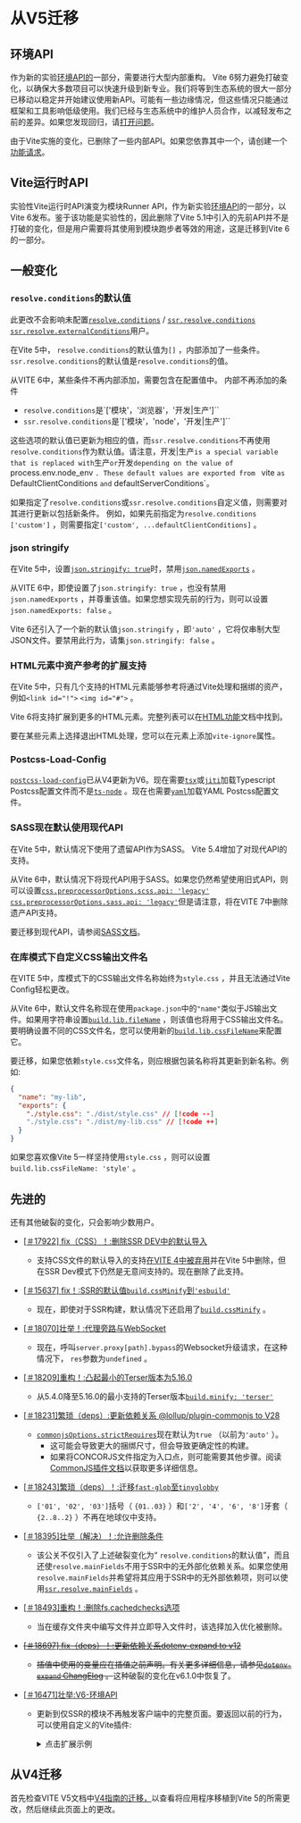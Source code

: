 # 从V5迁移

## 环境API

作为新的实验[环境API的](/en/guide/api-environment.md)一部分，需要进行大型内部重构。 Vite 6努力避免打破变化，以确保大多数项目可以快速升级到新专业。我们将等到生态系统的很大一部分已移动以稳定并开始建议使用新API。可能有一些边缘情况，但这些情况只能通过框架和工具影响低级使用。我们已经与生态系统中的维护人员合作，以减轻发布之前的差异。如果您发现回归，请[打开问题](https://github.com/vitejs/vite/issues/new?assignees=&labels=pending+triage&projects=&template=bug_report.yml)。

由于Vite实施的变化，已删除了一些内部API。如果您依靠其中一个，请创建一个[功能请求](https://github.com/vitejs/vite/issues/new?assignees=&labels=enhancement%3A+pending+triage&projects=&template=feature_request.yml)。

## Vite运行时API

实验性Vite运行时API演变为模块Runner API，作为新实验[环境API](/en/guide/api-environment)的一部分，以Vite 6发布。鉴于该功能是实验性的，因此删除了Vite 5.1中引入的先前API并不是打破的变化，但是用户需要将其使用到模块跑步者等效的用途，这是迁移到Vite 6的一部分。

## 一般变化

### `resolve.conditions`的默认值

此更改不会影响未配置[`resolve.conditions`](/en/config/shared-options#resolve-conditions) / [`ssr.resolve.conditions`](/1) [`ssr.resolve.externalConditions`](/2)用户。

在Vite 5中， `resolve.conditions`的默认值为`[]` ，内部添加了一些条件。 `ssr.resolve.conditions`的默认值是`resolve.conditions`的值。

从VITE 6中，某些条件不再内部添加，需要包含在配置值中。
内部不再添加的条件

- `resolve.conditions`是`['模块'，'浏览器'，'开发|生产']``
- `ssr.resolve.conditions`是`['模块'，'node'，'开发|生产']``

这些选项的默认值已更新为相应的值，而`ssr.resolve.conditions`不再使用`resolve.conditions`作为默认值。请注意，开发|生产`is a special variable that is replaced with`生产`or`开发`depending on the value of` process.env.node_env `. These default values are exported from ` vite `as` DefaultClientConditions `and` defaultServerConditions`。

如果指定了`resolve.conditions`或`ssr.resolve.conditions`自定义值，则需要对其进行更新以包括新条件。
例如，如果先前指定为`resolve.conditions` `['custom']` ，则需要指定`['custom', ...defaultClientConditions]` 。

### json stringify

在Vite 5中，设置[`json.stringify: true`](/en/config/shared-options#json-stringify)时，禁用[`json.namedExports`](/1) 。

从VITE 6中，即使设置了`json.stringify: true` ，也没有禁用`json.namedExports` ，并尊重该值。如果您想实现先前的行为，则可以设置`json.namedExports: false` 。

Vite 6还引入了一个新的默认值`json.stringify` ，即`'auto'` ，它将仅串制大型JSON文件。要禁用此行为，请集`json.stringify: false` 。

### HTML元素中资产参考的扩展支持

在Vite 5中，只有几个支持的HTML元素能够参考将通过Vite处理和捆绑的资产，例如`<link id="!">` `<img id="#">` 。

Vite 6将支持扩展到更多的HTML元素。完整列表可以在[HTML功能](/en/guide/features.html#html)文档中找到。

要在某些元素上选择退出HTML处理，您可以在元素上添加`vite-ignore`属性。

### Postcss-Load-Config

[`postcss-load-config`](/0)已从V4更新为V6。现在需要[`tsx`](/1)或[`jiti`](/2)加载Typescript Postcss配置文件而不是[`ts-node`](/3) 。现在也需要[`yaml`](/4)加载YAML Postcss配置文件。

### SASS现在默认使用现代API

在Vite 5中，默认情况下使用了遗留API作为SASS。 Vite 5.4增加了对现代API的支持。

从Vite 6中，默认情况下将现代API用于SASS。如果您仍然希望使用旧式API，则可以设置[`css.preprocessorOptions.scss.api: 'legacy'` `css.preprocessorOptions.sass.api: 'legacy'`](/en/config/shared-options#css-preprocessoroptions)但是请注意，将在VITE 7中删除遗产API支持。

要迁移到现代API，请参阅[SASS文档](/0)。

### 在库模式下自定义CSS输出文件名

在VITE 5中，库模式下的CSS输出文件名称始终为`style.css` ，并且无法通过Vite Config轻松更改。

从Vite 6中，默认文件名称现在使用`package.json`中的`"name"`类似于JS输出文件。如果用字符串设置[`build.lib.fileName`](/en/config/build-options.md#build-lib) ，则该值也将用于CSS输出文件名。要明确设置不同的CSS文件名，您可以使用新的[`build.lib.cssFileName`](/en/config/build-options.md#build-lib)来配置它。

要迁移，如果您依赖`style.css`文件名，则应根据包装名称将其更新到新名称。例如:

```json [package.json]
{
  "name": "my-lib",
  "exports": {
    "./style.css": "./dist/style.css" // [!code --]
    "./style.css": "./dist/my-lib.css" // [!code ++]
  }
}
```

如果您喜欢像Vite 5一样坚持使用`style.css` ，则可以设置`build.lib.cssFileName: 'style'` 。

## 先进的

还有其他破裂的变化，只会影响少数用户。

- [[＃17922] fix（CSS）！:删除SSR DEV中的默认导入](/0)
  - 支持CSS文件的默认导入的支持[在VITE 4中被弃用](/0)并在Vite 5中删除，但在SSR Dev模式下仍然是无意间支持的。现在删除了此支持。
- [[＃15637] fix！:SSR的默认值`build.cssMinify`到`'esbuild'`](/0)
  - 现在，即使对于SSR构建，默认情况下还启用了[`build.cssMinify`](/en/config/build-options#build-cssminify) 。
- [[＃18070]壮举！:代理旁路与WebSocket](/0)
  - 现在，呼叫`server.proxy[path].bypass`的Websocket升级请求，在这种情况下， `res`参数为`undefined` 。
- [[＃18209]重构！:凸起最小的Terser版本为5.16.0](/0)
  - 从5.4.0降至5.16.0的最小支持的Terser版本[`build.minify: 'terser'`](/en/config/build-options#build-minify)
- [[＃18231]繁琐（deps）:更新依赖关系 @lollup/plugin-commonjs to V28](/0)
  - [`commonjsOptions.strictRequires`](/0)现在默认为`true` （以前为`'auto'` ）。
    - 这可能会导致更大的捆绑尺寸，但会导致更确定性的构建。
    - 如果将CONCORJS文件指定为入口点，则可能需要其他步骤。阅读[CommonJS插件文档](/0)以获取更多详细信息。
- [[＃18243]繁琐（deps）！:迁移`fast-glob`至`tinyglobby`](/0)
  - `['01', '02', '03']`括号（ `{01..03}` ）和`['2', '4', '6', '8']`牙套（ `{2..8..2}` ）不再在地球仪中支持。
- [[＃18395]壮举（解决）！:允许删除条件](/0)
  - 该公关不仅引入了上述破裂变化为“ `resolve.conditions`的默认值”，而且还使`resolve.mainFields`不用于SSR中的无外部化依赖关系。如果您使用`resolve.mainFields`并希望将其应用于SSR中的无外部依赖项，则可以使用[`ssr.resolve.mainFields`](/0) 。
- [[＃18493]重构！:删除fs.cachedchecks选项](/0)
  - 当在缓存文件夹中编写文件并立即导入文件时，该选择加入优化被删除。
- ~~[[＃18697] fix（deps）！:更新依赖关系dotenv-expand to v12](/0)~~
  - ~~插值中使用的变量应在插值之前声明。有关更多详细信息，请参见[`dotenv-expand` ChangElog](/0) 。~~这种破裂的变化在v6.1.0中恢复了。
- [[＃16471]壮举:V6-环境API](/0)

  - 更新到仅SSR的模块不再触发客户端中的完整页面。要返回以前的行为，可以使用自定义的Vite插件:
    <details>
    <summary>点击扩展示例</summary>

    ```ts twoslash
    import type { Plugin, EnvironmentModuleNode } from 'vite'

    function hmrReload(): Plugin {
      return {
        name: 'hmr-reload',
        enforce: 'post',
        hotUpdate: {
          order: 'post',
          handler({ modules, server, timestamp }) {
            if (this.environment.name !== 'ssr') return

            let hasSsrOnlyModules = false

            const invalidatedModules = new Set<EnvironmentModuleNode>()
            for (const mod of modules) {
              if (mod.id == null) continue
              const clientModule =
                server.environments.client.moduleGraph.getModuleById(mod.id)
              if (clientModule != null) continue

              this.environment.moduleGraph.invalidateModule(
                mod,
                invalidatedModules,
                timestamp,
                true,
              )
              hasSsrOnlyModules = true
            }

            if (hasSsrOnlyModules) {
              server.ws.send({ type: 'full-reload' })
              return []
            }
          },
        },
      }
    }
    ```

    </details>

## 从V4迁移

首先检查VITE V5文档中[V4指南的迁移，](/0)以查看将应用程序移植到Vite 5的所需更改，然后继续此页面上的更改。
